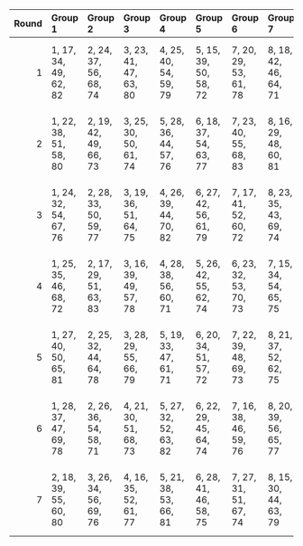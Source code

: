 |   Round | Group 1               | Group 2               | Group 3               | Group 4               | Group 5               | Group 6               | Group 7               | Group 8               | Group 9                | Group 10               | Group 11               | Group 12               | Group 13               | Group 14           |
|--------:|:----------------------|:----------------------|:----------------------|:----------------------|:----------------------|:----------------------|:----------------------|:----------------------|:-----------------------|:-----------------------|:-----------------------|:-----------------------|:-----------------------|:-------------------|
|       1 | 1, 17, 34, 49, 62, 82 | 2, 24, 37, 56, 68, 74 | 3, 23, 41, 47, 63, 80 | 4, 25, 40, 54, 59, 79 | 5, 15, 39, 50, 58, 72 | 7, 20, 29, 53, 61, 78 | 8, 18, 42, 46, 64, 71 | 9, 16, 32, 45, 66, 75 | 10, 27, 36, 43, 60, 73 | 11, 19, 38, 44, 69, 83 | 12, 28, 35, 51, 70, 81 | 13, 22, 30, 52, 65, 76 | 14, 26, 31, 48, 57, 77 | 6, 21, 33, 55, 67  |
|       2 | 1, 22, 38, 51, 58, 80 | 2, 19, 42, 49, 66, 73 | 3, 25, 30, 50, 61, 74 | 5, 28, 36, 44, 57, 76 | 6, 18, 37, 54, 63, 77 | 7, 23, 40, 55, 68, 83 | 8, 16, 29, 48, 60, 81 | 9, 15, 33, 53, 69, 82 | 10, 17, 32, 46, 65, 79 | 11, 21, 31, 56, 64, 72 | 12, 27, 39, 47, 59, 75 | 13, 26, 35, 45, 67, 78 | 14, 24, 34, 52, 70, 71 | 4, 20, 41, 43, 62  |
|       3 | 1, 24, 32, 54, 67, 76 | 2, 28, 33, 50, 59, 77 | 3, 19, 36, 51, 64, 75 | 4, 26, 39, 44, 70, 82 | 6, 27, 42, 56, 61, 79 | 7, 17, 41, 52, 60, 72 | 8, 23, 35, 43, 69, 74 | 9, 22, 31, 55, 63, 78 | 10, 20, 30, 48, 66, 71 | 11, 18, 34, 47, 68, 81 | 12, 15, 38, 45, 62, 73 | 13, 21, 40, 46, 57, 80 | 14, 16, 37, 53, 58, 83 | 5, 25, 29, 49, 65  |
|       4 | 1, 25, 35, 46, 68, 72 | 2, 17, 29, 51, 63, 83 | 3, 16, 39, 49, 57, 78 | 4, 28, 38, 56, 60, 71 | 5, 26, 42, 55, 62, 74 | 6, 23, 32, 53, 70, 73 | 7, 15, 34, 54, 65, 75 | 8, 24, 31, 47, 66, 82 | 9, 18, 40, 48, 61, 76  | 10, 22, 41, 44, 67, 77 | 12, 20, 33, 52, 64, 80 | 13, 19, 37, 43, 59, 81 | 14, 21, 36, 50, 69, 79 | 11, 27, 30, 45, 58 |
|       5 | 1, 27, 40, 50, 65, 81 | 2, 25, 32, 44, 64, 78 | 3, 28, 29, 55, 66, 79 | 5, 19, 33, 47, 61, 71 | 6, 20, 34, 51, 57, 72 | 7, 22, 39, 48, 69, 73 | 8, 21, 37, 52, 62, 75 | 9, 26, 30, 46, 60, 83 | 10, 15, 35, 56, 59, 80 | 11, 16, 41, 54, 70, 74 | 12, 23, 31, 49, 58, 76 | 13, 17, 42, 53, 68, 77 | 14, 18, 38, 43, 67, 82 | 4, 24, 36, 45, 63  |
|       6 | 1, 28, 37, 47, 69, 78 | 2, 26, 36, 54, 58, 71 | 4, 21, 30, 51, 68, 73 | 5, 27, 32, 52, 63, 82 | 6, 22, 29, 45, 64, 74 | 7, 16, 38, 46, 59, 76 | 8, 20, 39, 56, 65, 77 | 9, 25, 42, 43, 70, 80 | 10, 18, 31, 50, 62, 83 | 11, 17, 35, 55, 57, 75 | 12, 19, 34, 48, 67, 79 | 13, 23, 33, 44, 66, 72 | 14, 15, 41, 49, 61, 81 | 3, 24, 40, 53, 60  |
|       7 | 2, 18, 39, 55, 60, 80 | 3, 26, 34, 56, 69, 76 | 4, 16, 35, 52, 61, 77 | 5, 21, 38, 53, 66, 81 | 6, 28, 41, 46, 58, 75 | 7, 27, 31, 51, 67, 74 | 8, 15, 30, 44, 63, 79 | 9, 19, 29, 54, 62, 72 | 10, 25, 37, 45, 57, 82 | 11, 24, 33, 43, 65, 78 | 12, 22, 32, 50, 68, 71 | 13, 20, 36, 49, 70, 83 | 14, 17, 40, 47, 64, 73 | 1, 23, 42, 48, 59  |
